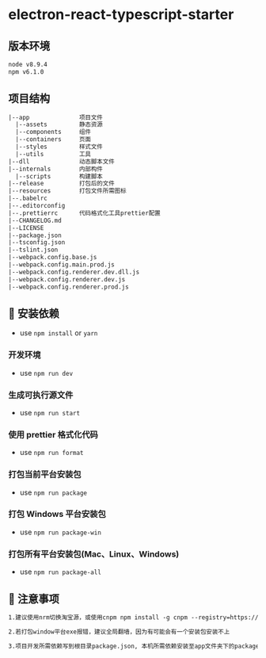 # electron-react-typescript-starter

## 版本环境

```html
node v8.9.4
npm v6.1.0
```

## 项目结构

```html
|--app              项目文件
  |--assets         静态资源
  |--components     组件
  |--containers     页面
  |--styles         样式文件
  |--utils          工具
|--dll              动态脚本文件
|--internals        内部构件
  |--scripts        构建脚本
|--release          打包后的文件
|--resources        打包文件所需图标
|--.babelrc
|--.editorconfig
|--.prettierrc      代码格式化工具prettier配置
|--CHANGELOG.md
|--LICENSE
|--package.json
|--tsconfig.json
|--tslint.json
|--webpack.config.base.js
|--webpack.config.main.prod.js
|--webpack.config.renderer.dev.dll.js
|--webpack.config.renderer.dev.js
|--webpack.config.renderer.prod.js
```

## 🔨 安装依赖

- use `npm install` or `yarn`

### 开发环境

- use `npm run dev`

### 生成可执行源文件

- use `npm run start`

### 使用 prettier 格式化代码

- use `npm run format`

### 打包当前平台安装包

- use `npm run package`

### 打包 Windows 平台安装包

- use `npm run package-win`

### 打包所有平台安装包(Mac、Linux、Windows)

- use `npm run package-all`

## 🚩 注意事项

```html
1.建议使用nrm切换淘宝源，或使用cnpm npm install -g cnpm --registry=https://registry.npm.taobao.org 提升安装速度

2.若打包window平台exe报错，建议全局翻墙，因为有可能会有一个安装包安装不上

3.项目开发所需依赖写到根目录package.json, 本机所需依赖安装至app文件夹下的package.json
```
